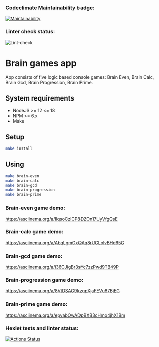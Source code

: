 ### Codeclimate Maintainability badge:
[![Maintainability](https://api.codeclimate.com/v1/badges/a99a88d28ad37a79dbf6/maintainability)](https://codeclimate.com/github/codeclimate/codeclimate/maintainability)
### Linter check status:
![Lint-check](https://github.com/Funkicide/frontend-project-lvl1/actions/workflows/lint-check.yml/badge.svg)

# Brain games app
App consists of five logic based console games: Brain Even, Brain Calc, Brain Gcd, Brain Progression, Brain Prime.

## System requirements

* NodeJS >= 12 <= 18
* NPM >= 6.x
* Make

## Setup

```sh
make install
```

## Using

```sh
make brain-even
make brain-calc
make brain-gcd
make brain-progression
make brain-prime
```

### Brain-even game demo: 
https://asciinema.org/a/IlqsoCzlCP8DZOn17UyVfgQsE
### Brain-calc game demo:
https://asciinema.org/a/AbqLgmOxQAq8rUCLolvBHd65G
### Brain-gcd game demo:
https://asciinema.org/a/i36CJigBr3sYc7zzPwd9TB49P
### Brain-progression game demo:
https://asciinema.org/a/8VtDSAG9kzqpXjaFEVu87BjEG
### Brain-prime game demo:
https://asciinema.org/a/epvabOwADpBXB3cHmo4jhX1Bm
### Hexlet tests and linter status:
[![Actions Status](https://github.com/Funkicide/frontend-project-lvl1/workflows/hexlet-check/badge.svg)](https://github.com/Funkicide/frontend-project-lvl1/actions)